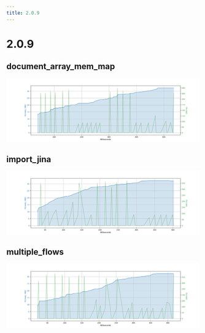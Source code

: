 ```yaml
---
title: 2.0.9
---
```

# 2.0.9

## document_array_mem_map

![document_array_mem_map](/artifacts/2.0.9/document_array_mem_map.png)

## import_jina

![import_jina](/artifacts/2.0.9/import_jina.png)

## multiple_flows

![multiple_flows](/artifacts/2.0.9/multiple_flows.png)